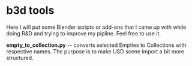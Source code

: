 # b3d tools

Here I will put some Blender scripts or add-ons that I came up with while doing R&D and trying to improve my pipline.
Feel free to use it. 

**empty_to_collection.py** -- converts selected Empties to Collections with respective names. The purpose is to make USD scene import a bit more structured.   
